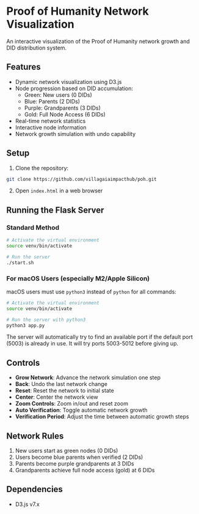 # Proof of Humanity Network Visualization

An interactive visualization of the Proof of Humanity network growth and DID distribution system.

## Features

- Dynamic network visualization using D3.js
- Node progression based on DID accumulation:
  - Green: New users (0 DIDs)
  - Blue: Parents (2 DIDs)
  - Purple: Grandparents (3 DIDs)
  - Gold: Full Node Access (6 DIDs)
- Real-time network statistics
- Interactive node information
- Network growth simulation with undo capability

## Setup

1. Clone the repository:
```bash
git clone https://github.com/villagaiaimpacthub/poh.git
```

2. Open `index.html` in a web browser

## Running the Flask Server

### Standard Method
```bash
# Activate the virtual environment
source venv/bin/activate

# Run the server
./start.sh
```

### For macOS Users (especially M2/Apple Silicon)
macOS users must use `python3` instead of `python` for all commands:

```bash
# Activate the virtual environment
source venv/bin/activate

# Run the server with python3
python3 app.py
```

The server will automatically try to find an available port if the default port (5003) is already in use. It will try ports 5003-5012 before giving up.

## Controls

- **Grow Network**: Advance the network simulation one step
- **Back**: Undo the last network change
- **Reset**: Reset the network to initial state
- **Center**: Center the network view
- **Zoom Controls**: Zoom in/out and reset zoom
- **Auto Verification**: Toggle automatic network growth
- **Verification Period**: Adjust the time between automatic growth steps

## Network Rules

1. New users start as green nodes (0 DIDs)
2. Users become blue parents when verified (2 DIDs)
3. Parents become purple grandparents at 3 DIDs
4. Grandparents achieve full node access (gold) at 6 DIDs

## Dependencies

- D3.js v7.x 